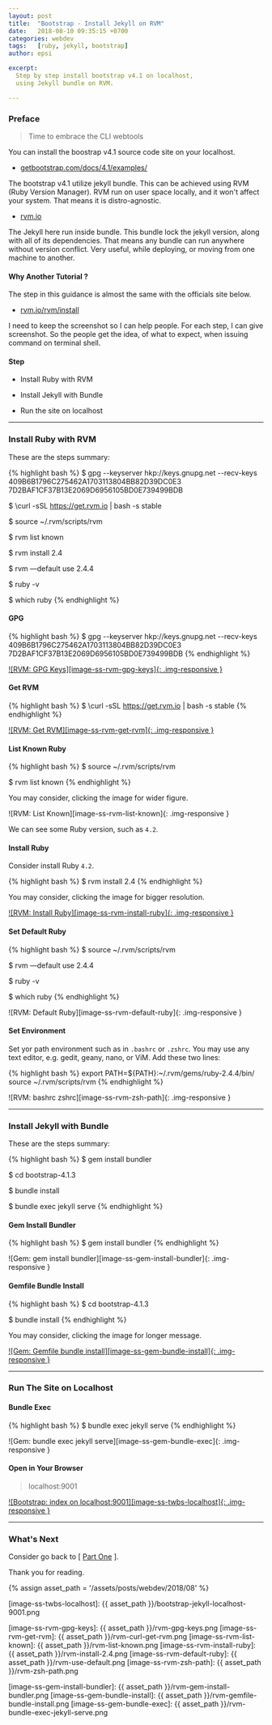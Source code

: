 ```yaml
---
layout: post
title:  "Bootstrap - Install Jekyll on RVM"
date:   2018-08-10 09:35:15 +0700
categories: webdev
tags:   [ruby, jekyll, bootstrap]
author: epsi

excerpt:
  Step by step install bootstrap v4.1 on localhost,
  using Jekyll bundle on RVM.  

---
```



### Preface

> Time to embrace the CLI webtools

You can install the boostrap v4.1 source code site on your localhost.

*	[getbootstrap.com/docs/4.1/examples/](https://getbootstrap.com/docs/4.1/examples/)

The bootstrap v4.1 utilize jekyll bundle.
This can be achieved using RVM (Ruby Version Manager).
RVM run on user space locally, and it won't affect your system.
That means it is distro-agnostic.

*	[rvm.io](https://rvm.io)

The Jekyll here run inside bundle.
This bundle lock the jekyll version, 
along with all of its dependencies.
That means any bundle can run anywhere without version conflict.
Very useful, while deploying, or moving from one machine to another.

#### Why Another Tutorial ?

The step in this guidance is
almost the same with the officials site below.

*	[rvm.io/rvm/install](https://rvm.io/rvm/install)

I need to keep the screenshot so I can help people.
For each step, I can give screenshot.
So the people get the idea, of what to expect,
when issuing command on terminal shell.

#### Step

*	Install Ruby with RVM

*	Install Jekyll with Bundle

*	Run the site on localhost

-- -- --

### Install Ruby with RVM

These are the steps summary:

{% highlight bash %}
$ gpg --keyserver hkp://keys.gnupg.net --recv-keys \
  409B6B1796C275462A1703113804BB82D39DC0E3 \
  7D2BAF1CF37B13E2069D6956105BD0E739499BDB

$ \curl -sSL https://get.rvm.io | bash -s stable

$ source ~/.rvm/scripts/rvm

$ rvm list known

$ rvm install 2.4

$ rvm —default use 2.4.4

$ ruby -v

$ which ruby
{% endhighlight %}

#### GPG

{% highlight bash %}
$ gpg --keyserver hkp://keys.gnupg.net --recv-keys \
  409B6B1796C275462A1703113804BB82D39DC0E3 \
  7D2BAF1CF37B13E2069D6956105BD0E739499BDB
{% endhighlight %}

[![RVM: GPG Keys][image-ss-rvm-gpg-keys]{: .img-responsive }][photo-ss-rvm-gpg-keys]

#### Get RVM

{% highlight bash %}
$ \curl -sSL https://get.rvm.io | bash -s stable
{% endhighlight %}

[![RVM: Get RVM][image-ss-rvm-get-rvm]{: .img-responsive }][photo-ss-rvm-get-rvm]

#### List Known Ruby

{% highlight bash %}
$ source ~/.rvm/scripts/rvm

$ rvm list known
{% endhighlight %}

You may consider, clicking the image for wider figure.

![RVM: List Known][image-ss-rvm-list-known]{: .img-responsive }

We can see some Ruby version, such as <code>4.2</code>.

#### Install Ruby

Consider install Ruby <code>4.2</code>.

{% highlight bash %}
$ rvm install 2.4
{% endhighlight %}

You may consider, clicking the image for bigger resolution.

[![RVM: Install Ruby][image-ss-rvm-install-ruby]{: .img-responsive }][photo-ss-rvm-install-ruby]

#### Set Default Ruby

{% highlight bash %}
$ source ~/.rvm/scripts/rvm

$ rvm —default use 2.4.4

$ ruby -v

$ which ruby
{% endhighlight %}

![RVM: Default Ruby][image-ss-rvm-default-ruby]{: .img-responsive }

#### Set Environment

Set yor path environment
such as in <code>.bashrc</code> or <code>.zshrc</code>.
You may use any text editor, e.g. gedit, geany, nano, or ViM.
Add these two lines:

{% highlight bash %}
export PATH=${PATH}:~/.rvm/gems/ruby-2.4.4/bin/
source ~/.rvm/scripts/rvm
{% endhighlight %}

![RVM: bashrc zshrc][image-ss-rvm-zsh-path]{: .img-responsive }

-- -- --

### Install Jekyll with Bundle

These are the steps summary:

{% highlight bash %}
$ gem install bundler

$ cd bootstrap-4.1.3

$ bundle install

$ bundle exec jekyll serve
{% endhighlight %}

#### Gem Install Bundler

{% highlight bash %}
$ gem install bundler
{% endhighlight %}

![Gem: gem install bundler][image-ss-gem-install-bundler]{: .img-responsive }

#### Gemfile Bundle Install

{% highlight bash %}
$ cd bootstrap-4.1.3

$ bundle install
{% endhighlight %}

You may consider, clicking the image for longer message.

[![Gem: Gemfile bundle install][image-ss-gem-bundle-install]{: .img-responsive }][photo-ss-gem-bundle-install]

-- -- --

###	Run The Site on Localhost

#### Bundle Exec

{% highlight bash %}
$ bundle exec jekyll serve
{% endhighlight %}

![Gem: bundle exec jekyll serve][image-ss-gem-bundle-exec]{: .img-responsive }

#### Open in Your Browser

> localhost:9001

[![Bootstrap: index on localhost:9001][image-ss-twbs-localhost]{: .img-responsive }][photo-ss-twbs-localhost]

-- -- --

### What's Next

Consider go back to [ [Part One][local-part-one] ].

Thank you for reading.

[//]: <> ( -- -- -- links below -- -- -- )

{% assign asset_path = '/assets/posts/webdev/2018/08' %}

[local-part-one]:	/webdev/2018/08/09/bootstrap-cli.html

[image-ss-twbs-localhost]:      {{ asset_path }}/bootstrap-jekyll-localhost-9001.png

[image-ss-rvm-gpg-keys]:        {{ asset_path }}/rvm-gpg-keys.png
[image-ss-rvm-get-rvm]:         {{ asset_path }}/rvm-curl-get-rvm.png
[image-ss-rvm-list-known]:      {{ asset_path }}/rvm-list-known.png
[image-ss-rvm-install-ruby]:    {{ asset_path }}/rvm-install-2.4.png
[image-ss-rvm-default-ruby]:    {{ asset_path }}/rvm-use-default.png
[image-ss-rvm-zsh-path]:        {{ asset_path }}/rvm-zsh-path.png

[image-ss-gem-install-bundler]: {{ asset_path }}/rvm-gem-install-bundler.png
[image-ss-gem-bundle-install]:  {{ asset_path }}/rvm-gemfile-bundle-install.png
[image-ss-gem-bundle-exec]:     {{ asset_path }}/rvm-bundle-exec-jekyll-serve.png

[photo-ss-rvm-gpg-keys]:        https://photos.google.com/share/AF1QipMCFikwVY_d7DR9OMOmp-t4qwKDgluWO9lU6qK01_y9IUYA7eorvCdHkmRrRxnatA/photo/AF1QipOer6IOrEbYiMKJ6gazdDYaV5StiHveoCNvW3Ns?key=U2l0bFJCRFZuY00xOUlCeUhiRGVEOTJESVo5MmFR
[photo-ss-twbs-localhost]:      https://photos.google.com/share/AF1QipMCFikwVY_d7DR9OMOmp-t4qwKDgluWO9lU6qK01_y9IUYA7eorvCdHkmRrRxnatA/photo/AF1QipMZT23PSSIcKGlXaQpCxhqR8ylPM2i8SRApvvTt?key=U2l0bFJCRFZuY00xOUlCeUhiRGVEOTJESVo5MmFR
[photo-ss-gem-bundle-install]:  https://photos.google.com/share/AF1QipMCFikwVY_d7DR9OMOmp-t4qwKDgluWO9lU6qK01_y9IUYA7eorvCdHkmRrRxnatA/photo/AF1QipNvQbqt63E6XUs9KysKEiQZ4tXKjN93IsZoT2aL?key=U2l0bFJCRFZuY00xOUlCeUhiRGVEOTJESVo5MmFR
[photo-ss-rvm-get-rvm]:         https://photos.google.com/share/AF1QipMCFikwVY_d7DR9OMOmp-t4qwKDgluWO9lU6qK01_y9IUYA7eorvCdHkmRrRxnatA/photo/AF1QipMj5ZJY6vREheNRVTfZug10GDarRAsg3N-DJemc?key=U2l0bFJCRFZuY00xOUlCeUhiRGVEOTJESVo5MmFR
[photo-ss-rvm-install-ruby]:    https://photos.google.com/share/AF1QipMCFikwVY_d7DR9OMOmp-t4qwKDgluWO9lU6qK01_y9IUYA7eorvCdHkmRrRxnatA/photo/AF1QipMv1orEVwsjmcupS4-eAEnt-bcH2qsjiitRi3k1?key=U2l0bFJCRFZuY00xOUlCeUhiRGVEOTJESVo5MmFR
